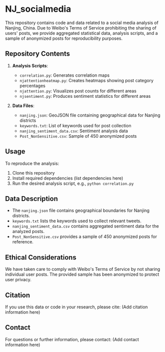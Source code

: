 # NJ_socialmedia

This repository contains code and data related to a social media analysis of Nanjing, China. Due to Weibo's Terms of Service prohibiting the sharing of users' posts, we provide aggregated statistical data, analysis scripts, and a sample of anonymized posts for reproducibility purposes.

## Repository Contents

1. **Analysis Scripts**:
   - `correlation.py`: Generates correlation maps
   - `njattentionheatmap.py`: Creates heatmaps showing post category percentages
   - `njattention.py`: Visualizes post counts for different areas
   - `njsentiment.py`: Produces sentiment statistics for different areas

2. **Data Files**:
   - `nanjing.json`: GeoJSON file containing geographical data for Nanjing districts
   - `keywords.txt`: List of keywords used for post collection
   - `nanjing_sentiment_data.csv`: Sentiment analysis data
   - `Post_NonSensitive.csv`: Sample of 450 anonymized posts

## Usage

To reproduce the analysis:

1. Clone this repository
2. Install required dependencies (list dependencies here)
3. Run the desired analysis script, e.g., `python correlation.py`

## Data Description

- The `nanjing.json` file contains geographical boundaries for Nanjing districts.
- `keywords.txt` lists the keywords used to collect relevant tweets.
- `nanjing_sentiment_data.csv` contains aggregated sentiment data for the analyzed posts.
- `Post_NonSensitive.csv` provides a sample of 450 anonymized posts for reference.

## Ethical Considerations

We have taken care to comply with Weibo's Terms of Service by not sharing individual user posts. The provided sample has been anonymized to protect user privacy.

## Citation

If you use this data or code in your research, please cite: (Add citation information here)

## Contact

For questions or further information, please contact: (Add contact information here)
